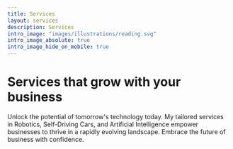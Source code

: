 ```yaml
---
title: Services
layout: services
description: Services
intro_image: "images/illustrations/reading.svg"
intro_image_absolute: true
intro_image_hide_on_mobile: true
---
```


# Services that grow with your business

Unlock the potential of tomorrow's technology today. My tailored services in Robotics, Self-Driving Cars, and Artificial Intelligence empower businesses to thrive in a rapidly evolving landscape. Embrace the future of business with confidence.